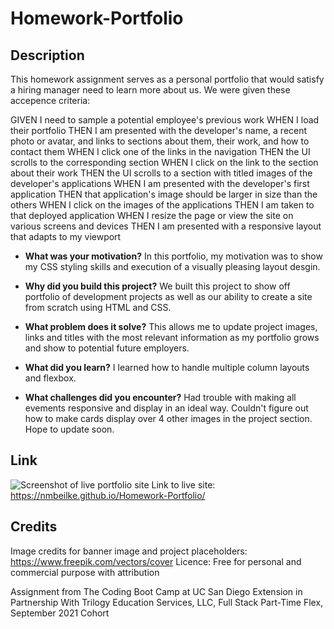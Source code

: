 # Homework-Portfolio
## Description
This homework assignment serves as a personal portfolio that would satisfy a hiring manager need to learn more about us. We were given these accepence criteria:

GIVEN I need to sample a potential employee's previous work
WHEN I load their portfolio
THEN I am presented with the developer's name, a recent photo or avatar, and links to sections about them, their work, and how to contact them
WHEN I click one of the links in the navigation
THEN the UI scrolls to the corresponding section
WHEN I click on the link to the section about their work
THEN the UI scrolls to a section with titled images of the developer's applications
WHEN I am presented with the developer's first application
THEN that application's image should be larger in size than the others
WHEN I click on the images of the applications
THEN I am taken to that deployed application
WHEN I resize the page or view the site on various screens and devices
THEN I am presented with a responsive layout that adapts to my viewport
  
- **What was your motivation?**
In this portfolio, my motivation was to show my CSS styling skills and execution of a visually pleasing layout desgin. 
  
- **Why did you build this project?**
We built this project to show off portfolio of development projects as well as our ability to create a site from scratch using HTML and CSS.

- **What problem does it solve?**
This allows me to update project images, links and titles with the most relevant information as my portfolio grows and show to potential future employers.

- **What did you learn?**
I learned how to handle multiple column layouts and flexbox.

- **What challenges did you encounter?**
Had trouble with making all evements responsive and display in an ideal way. Couldn't figure out how to make cards display over 4 other images in the project section. Hope to update soon.
  
## Link
![Screenshot of live portfolio site](https://raw.githubusercontent.com/nmbeilke/Homework-Portfolio/main/assets/images/Screen%20Shot%202021-10-09%20at%2010.52.51%20AM.png)
Link to live site: https://nmbeilke.github.io/Homework-Portfolio/

## Credits
Image credits for banner image and project placeholders: https://www.freepik.com/vectors/cover
Licence: Free for personal and commercial purpose with attribution
  
Assignment from The Coding Boot Camp at UC San Diego Extension in Partnership With Trilogy Education Services, LLC, Full Stack Part-Time Flex, September 2021 Cohort

